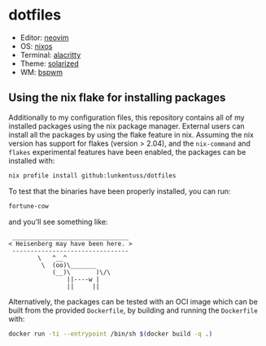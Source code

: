 # dotfiles

- Editor: [neovim](https://github.com/neovim/neovim)
- OS: [nixos](https://nixos.org/)
- Terminal: [alacritty](https://github.com/alacritty/alacritty)
- Theme: [solarized](https://ethanschoonover.com/solarized/)
- WM: [bspwm](https://github.com/baskerville/bspwm)

## Using the nix flake for installing packages
Additionally to my configuration files, this repository contains all of my
installed packages using the nix package manager. External users can install
all the packages by using the flake feature in nix. Assuming the nix version
has support for flakes (version > 2.04), and the `nix-command` and `flakes`
experimental features have been enabled, the packages can be installed with:

```bash
nix profile install github:lunkentuss/dotfiles
```

To test that the binaries have been properly installed, you can run:


```bash
fortune-cow
```

and you'll see something like:

```
 ________________________________
< Heisenberg may have been here. >
 --------------------------------
        \   ^__^
         \  (oo)\_______
            (__)\       )\/\
                ||----w |
                ||     ||
```

Alternatively, the packages can be tested with an OCI image which can be built
from the provided `Dockerfile`, by building and running the `Dockerfile` with:

```bash
docker run -ti --entrypoint /bin/sh $(docker build -q .)
```

